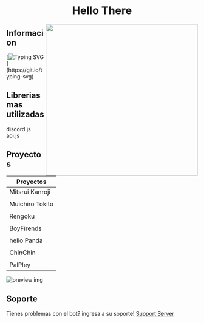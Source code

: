 <p align="center">
  <a href="https://discord.gg/TBwPxtUG5p%22%3E
    <img width="300" src="https://media.discordapp.net/attachments/1059853976595607612/1082051446972891146/Untitled27_20221024120557.png" alt="pan_dita1589">
  </a>
</p>

<h1 align="center" color="#8700ff">Hello There 
</h1>
<img align="right" src="https://media.tenor.com/ha080ZzS0WAAAAAC/panda-hi.gif" width=400 height=400>

## Informacion
[![Typing SVG](https://readme-typing-svg.herokuapp.com/?font=Cascadia+Code&duration=3000&pause=10&background=F8FF0000&multiline=true&height=199&lines=%E2%86%B7+Hola+soy+pan_dita1589;%E2%86%B7+Aunque+llamame+pandita;%E2%86%B7+Soy+un+programdor+web+y+bots+;%E2%86%B7+Tambien+soy+talentoso+en+lo+que+es+dise%C3%B1o+;en+Photoshop.;%E2%86%B7+Y+habil+en+muchas+cosas+mas!)](https://git.io/typing-svg)

## Librerias mas utilizadas
discord.js aoi.js 

## Proyectos

| Proyectos       | 
| ----------- |
| Mitsrui Kanroji       | (Fracaso)
|             |
| Muichiro Tokito      | (Fracaso)
|             |
| Rengoku      | (Fracaso)
|             |
| BoyFirends     | (Fracaso)
|             |
| hello Panda     | (Fracaso)
|             |
| ChinChin    | (Fracaso)
|             |
| PalPley  | (Activo)

![preview img](https://media.discordapp.net/attachments/1059853976595607612/1082059609902170212/palpley_kawaii.png)

## Soporte

Tienes problemas con el bot? ingresa a su soporte! [Support Server](https://discord.gg/TBwPxtUG5p)
